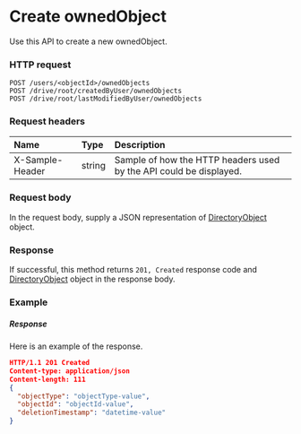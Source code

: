 # Create ownedObject

Use this API to create a new ownedObject.
### HTTP request
```http
POST /users/<objectId>/ownedObjects
POST /drive/root/createdByUser/ownedObjects
POST /drive/root/lastModifiedByUser/ownedObjects

```
### Request headers
| Name       | Type | Description|
|:---------------|:--------|:----------|
| X-Sample-Header  | string  | Sample of how the HTTP headers used by the API could be displayed.|

### Request body
In the request body, supply a JSON representation of [DirectoryObject](../resources/directoryobject.md) object.


### Response
If successful, this method returns `201, Created` response code and [DirectoryObject](../resources/directoryobject.md) object in the response body.

### Example
##### Response
Here is an example of the response.
```json
HTTP/1.1 201 Created
Content-type: application/json
Content-length: 111
{
  "objectType": "objectType-value",
  "objectId": "objectId-value",
  "deletionTimestamp": "datetime-value"
}
```

<!-- uuid: 46c89831-c765-4a85-aa07-c3f91c9dd57c
2015-10-12 23:28:12 UTC -->